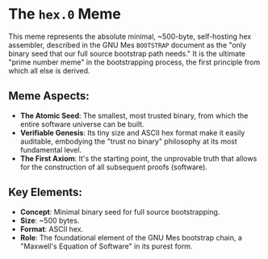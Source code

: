 # The `hex.0` Meme

This meme represents the absolute minimal, ~500-byte, self-hosting hex assembler, described in the GNU Mes `BOOTSTRAP` document as the "only binary seed that our full source bootstrap path needs." It is the ultimate "prime number meme" in the bootstrapping process, the first principle from which all else is derived.

## Meme Aspects:
- **The Atomic Seed**: The smallest, most trusted binary, from which the entire software universe can be built.
- **Verifiable Genesis**: Its tiny size and ASCII hex format make it easily auditable, embodying the "trust no binary" philosophy at its most fundamental level.
- **The First Axiom**: It's the starting point, the unprovable truth that allows for the construction of all subsequent proofs (software).

## Key Elements:
- **Concept**: Minimal binary seed for full source bootstrapping.
- **Size**: ~500 bytes.
- **Format**: ASCII hex.
- **Role**: The foundational element of the GNU Mes bootstrap chain, a "Maxwell's Equation of Software" in its purest form.
